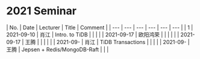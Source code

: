 # 2021 Seminar

| No. |	Date | Lecturer | Title | Comment |
| --- | --- | --- | --- | --- | --- |
| 1	| 2021-09-10 | 肖江    | Intro. to TiDB |  | |
| 	| 2021-09-17 | 欧阳鸿荣 | |  | |
| 	| 2021-09-17 | 王腾    | |  | |
| 	| 2021-09- | 肖江 | TiDB Transactions |  | |
| 	| 2021-09- | 王腾 | Jepsen + Redis/MongoDB-Raft |  | |